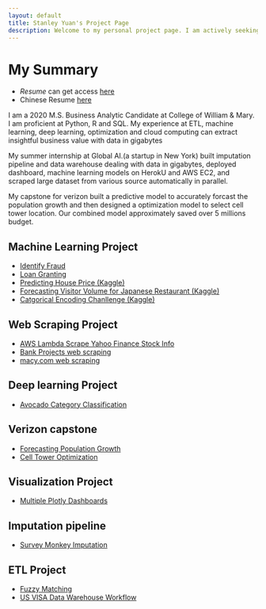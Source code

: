 ```yaml
---
layout: default
title: Stanley Yuan's Project Page 
description: Welcome to my personal project page. I am actively seeking full-time opportunity as a data scientist. If you have a position, please reach me at wqeqsada2131@gmail.com or 3366926033
---
```

# My Summary 
- *Resume* can get access [here](/stanley_resume.pdf)
- Chinese Resume [here](/中文简历.pdf)

I am a 2020 M.S. Business Analytic Candidate at College of William & Mary. I am proficient at Python, R and SQL. My experience at ETL, machine learning, deep learning, optimization and cloud computing can extract insightful business value with data in gigabytes

My summer internship at Global AI.(a startup in New York) built imputation pipeline and data warehouse dealing with data in gigabytes,
deployed dashboard, machine learning models on HerokU and AWS EC2, and scraped large dataset from various source automatically in parallel. 

My capstone for verizon built a predictive model to accurately forcast the population growth and then designed a optimization model to select cell tower location. Our combined model approximately saved over 5 millions budget. 

## Machine Learning Project
 - [Identify Fraud](/code/index.md)
 - [Loan Granting](/code/index.md)
 - [Predicting House Price (Kaggle)](/code/index.md)
 - [Forecasting Visitor Volume for Japanese Restaurant (Kaggle)](/code/index.md)
 - [Catgorical Encoding Chanllenge (Kaggle)](/code/index.md)
## Web Scraping Project 
 - [AWS Lambda Scrape Yahoo Finance Stock Info](/code/index.md)
 - [Bank Projects web scraping]((/code/index.md))
 - [macy.com web scraping](/code/index.md)
## Deep learning Project
 - [Avocado Category Classification](/code/index.md)
## Verizon capstone 
 - [Forecasting Population Growth](/code/index.md)
 - [Cell Tower Optimization](/code/index.md)
## Visualization Project 
 - [Multiple Plotly Dashboards](/plotly_dash_mapbox/index.md)
## Imputation pipeline 
 - [Survey Monkey Imputation](/Survey-Monkey/index.md)
## ETL Project 
 - [Fuzzy Matching](/code/index.md)
 - [US VISA Data Warehouse Workflow](/code/index.md)

